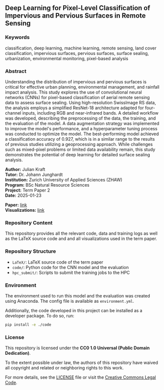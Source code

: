 ## Deep Learning for Pixel-Level Classification of Impervious and Pervious Surfaces in Remote Sensing

### Keywords
classification, deep learning, machine learning, remote sensing, land cover classification, impervious surfaces, pervious surfaces, surface sealing, urbanization, environmental monitoring, pixel-based analysis

### Abstract

Understanding the distribution of impervious and pervious surfaces is critical 
for effective urban planning, environmental management, and rainfall impact analysis. 
This study explores the use of convolutional neural networks (CNNs) for 
pixel-based classification of aerial remote sensing data to assess surface sealing. 
Using high-resolution SwissImage RS data, the analysis employs a simplified 
ResNet-18 architecture adapted for four-channel inputs, including RGB and 
near-infrared bands. A detailed workflow was developed, describing the 
preprocessing of the data, the training, and the evaluation of the model. 
A data augmentation strategy was implemented to improve the model's performance, 
and a hyperparameter tuning process was conducted to optimize the model. 
The best-performing model achieved a classification accuracy of 0.927, 
which is in a similar range to the results of previous studies 
utilizing a geoprocessing approach. While challenges such as mixed-pixel 
problems or limited data availability remain, this study demonstrates 
the potential of deep learning for detailed surface sealing analysis.

**Author:**         Julian Kraft<br>
**Tutor:**          Dr. Johann Junghardt<br>
**Institution:**    Zurich University of Applied Sciences (ZHAW)<br>
**Program:**        BSc Natural Resource Sciences<br>
**Project:**        Term Paper 2<br>
**Date:**           2025-01-23

**Paper:** [link](./LaTeX/main.pdf)<br>
**Visualizations:** [link](./code/analysis/visualizations.ipynb)

### Repository Content

This repository provides all the relevant code, data and training logs as well as the LaTeX source code and
and all visualizations used in the term paper.

### Repository Structure

- `LaTeX/`: LaTeX source code of the term paper
- `code/`: Python code for the CNN model and the evaluation
- `hpc_submit/`: Scripts to submit the training jobs to the HPC

### Environment

The environment used to run this model and the evaluation was created using Anaconda. The config file is available as `environment.yml`.

Additionally, the code developed in this project can be installed as a developer package. To do so, run:

```bash
pip install -e ./code
```

### License

This repository is licensed under the **CC0 1.0 Universal (Public Domain Dedication)**. 

To the extent possible under law, the authors of this repository have waived all copyright and related or neighboring rights to this work. 

For more details, see the [LICENSE](./LICENSE) file or visit the [Creative Commons Legal Code](https://creativecommons.org/publicdomain/zero/1.0/legalcode).
